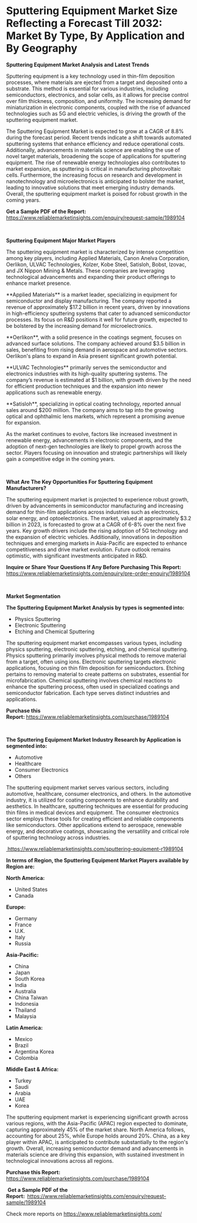 <p><h1>Sputtering Equipment Market Size Reflecting a Forecast Till 2032: Market By Type, By Application and By Geography</h1></p><p><strong>Sputtering Equipment Market Analysis and Latest Trends</strong></p>
<p><p>Sputtering equipment is a key technology used in thin-film deposition processes, where materials are ejected from a target and deposited onto a substrate. This method is essential for various industries, including semiconductors, electronics, and solar cells, as it allows for precise control over film thickness, composition, and uniformity. The increasing demand for miniaturization in electronic components, coupled with the rise of advanced technologies such as 5G and electric vehicles, is driving the growth of the sputtering equipment market.</p><p>The Sputtering Equipment Market is expected to grow at a CAGR of 8.8% during the forecast period. Recent trends indicate a shift towards automated sputtering systems that enhance efficiency and reduce operational costs. Additionally, advancements in materials science are enabling the use of novel target materials, broadening the scope of applications for sputtering equipment. The rise of renewable energy technologies also contributes to market expansion, as sputtering is critical in manufacturing photovoltaic cells. Furthermore, the increasing focus on research and development in nanotechnology and microelectronics is anticipated to bolster the market, leading to innovative solutions that meet emerging industry demands. Overall, the sputtering equipment market is poised for robust growth in the coming years.</p></p>
<p><strong>Get a Sample PDF of the Report:&nbsp;</strong> <a href="https://www.reliablemarketinsights.com/enquiry/request-sample/1989104?utm_campaign=1938&utm_medium=2&utm_source=Github&utm_content=ia&utm_term=10042025&utm_id=sputtering-equipment">https://www.reliablemarketinsights.com/enquiry/request-sample/1989104</a></p>
<p>&nbsp;</p>
<p><strong>Sputtering Equipment Major Market Players</strong></p>
<p><p>The sputtering equipment market is characterized by intense competition among key players, including Applied Materials, Canon Anelva Corporation, Oerlikon, ULVAC Technologies, Kolzer, Kobe Steel, Satisloh, Bobst, Izovac, and JX Nippon Mining & Metals. These companies are leveraging technological advancements and expanding their product offerings to enhance market presence.</p><p>**Applied Materials** is a market leader, specializing in equipment for semiconductor and display manufacturing. The company reported a revenue of approximately $17.2 billion in recent years, driven by innovations in high-efficiency sputtering systems that cater to advanced semiconductor processes. Its focus on R&D positions it well for future growth, expected to be bolstered by the increasing demand for microelectronics.</p><p>**Oerlikon**, with a solid presence in the coatings segment, focuses on advanced surface solutions. The company achieved around $3.5 billion in sales, benefiting from rising demand in aerospace and automotive sectors. Oerlikon's plans to expand in Asia present significant growth potential.</p><p>**ULVAC Technologies** primarily serves the semiconductor and electronics industries with its high-quality sputtering systems. The company’s revenue is estimated at $1 billion, with growth driven by the need for efficient production techniques and the expansion into newer applications such as renewable energy.</p><p>**Satisloh**, specializing in optical coating technology, reported annual sales around $200 million. The company aims to tap into the growing optical and ophthalmic lens markets, which represent a promising avenue for expansion.</p><p>As the market continues to evolve, factors like increased investment in renewable energy, advancements in electronic components, and the adoption of next-gen technologies are likely to propel growth across the sector. Players focusing on innovation and strategic partnerships will likely gain a competitive edge in the coming years.</p></p>
<p>&nbsp;</p>
<p><strong>What Are The Key Opportunities For Sputtering Equipment Manufacturers?</strong></p>
<p><p>The sputtering equipment market is projected to experience robust growth, driven by advancements in semiconductor manufacturing and increasing demand for thin-film applications across industries such as electronics, solar energy, and optoelectronics. The market, valued at approximately $3.2 billion in 2023, is forecasted to grow at a CAGR of 6-8% over the next five years. Key growth drivers include the rising adoption of 5G technology and the expansion of electric vehicles. Additionally, innovations in deposition techniques and emerging markets in Asia-Pacific are expected to enhance competitiveness and drive market evolution. Future outlook remains optimistic, with significant investments anticipated in R&D.</p></p>
<p><strong>Inquire or Share Your Questions If Any Before Purchasing This Report:</strong> <a href="https://www.reliablemarketinsights.com/enquiry/pre-order-enquiry/1989104?utm_campaign=1938&utm_medium=2&utm_source=Github&utm_content=ia&utm_term=10042025&utm_id=sputtering-equipment">https://www.reliablemarketinsights.com/enquiry/pre-order-enquiry/1989104</a></p>
<p>&nbsp;</p>
<p><strong>Market Segmentation</strong></p>
<p><strong>The Sputtering Equipment Market Analysis by types is segmented into:</strong></p>
<p><ul><li>Physics Sputtering</li><li>Electronic Sputtering</li><li>Etching and Chemical Sputtering</li></ul></p>
<p><p>The sputtering equipment market encompasses various types, including physics sputtering, electronic sputtering, etching, and chemical sputtering. Physics sputtering primarily involves physical methods to remove material from a target, often using ions. Electronic sputtering targets electronic applications, focusing on thin film deposition for semiconductors. Etching pertains to removing material to create patterns on substrates, essential for microfabrication. Chemical sputtering involves chemical reactions to enhance the sputtering process, often used in specialized coatings and semiconductor fabrication. Each type serves distinct industries and applications.</p></p>
<p><strong>Purchase this Report:&nbsp;</strong><a href="https://www.reliablemarketinsights.com/purchase/1989104?utm_campaign=1938&utm_medium=2&utm_source=Github&utm_content=ia&utm_term=10042025&utm_id=sputtering-equipment">https://www.reliablemarketinsights.com/purchase/1989104</a></p>
<p>&nbsp;</p>
<p><strong>The Sputtering Equipment Market Industry Research by Application is segmented into:</strong></p>
<p><ul><li>Automotive</li><li>Healthcare</li><li>Consumer Electronics</li><li>Others</li></ul></p>
<p><p>The sputtering equipment market serves various sectors, including automotive, healthcare, consumer electronics, and others. In the automotive industry, it is utilized for coating components to enhance durability and aesthetics. In healthcare, sputtering techniques are essential for producing thin films in medical devices and equipment. The consumer electronics sector employs these tools for creating efficient and reliable components like semiconductors. Other applications extend to aerospace, renewable energy, and decorative coatings, showcasing the versatility and critical role of sputtering technology across industries.</p></p>
<p><a href="https://www.reliablemarketinsights.com/sputtering-equipment-r1989104?utm_campaign=1938&utm_medium=2&utm_source=Github&utm_content=ia&utm_term=10042025&utm_id=sputtering-equipment">&nbsp;https://www.reliablemarketinsights.com/sputtering-equipment-r1989104</a></p>
<p><strong>In terms of Region, the Sputtering Equipment Market Players available by Region are:</strong></p>
<p>
    <p> <strong> North America: </strong>
        <ul>
            <li>United States</li>
            <li>Canada</li>
        </ul>
        </p> 
    <p> <strong> Europe: </strong>
        <ul>
            <li>Germany</li>
            <li>France</li>
            <li>U.K.</li>
            <li>Italy</li>
            <li>Russia</li>
        </ul>
        </p> 
    <p> <strong> Asia-Pacific: </strong>
        <ul>
            <li>China</li>
            <li>Japan</li>
            <li>South Korea</li>
            <li>India</li>
            <li>Australia</li>
            <li>China Taiwan</li>
            <li>Indonesia</li>
            <li>Thailand</li>
            <li>Malaysia</li>
        </ul>
        </p> 
    <p> <strong> Latin America: </strong>
        <ul>
            <li>Mexico</li>
            <li>Brazil</li>
            <li>Argentina Korea</li>
            <li>Colombia</li>
        </ul>
        </p> 
    <p> <strong> Middle East & Africa: </strong>
        <ul>
            <li>Turkey</li>
            <li>Saudi</li>
            <li>Arabia</li>
            <li>UAE</li>
            <li>Korea</li>
        </ul>
    </p>
    </p>
<p><p>The sputtering equipment market is experiencing significant growth across various regions, with the Asia-Pacific (APAC) region expected to dominate, capturing approximately 45% of the market share. North America follows, accounting for about 25%, while Europe holds around 20%. China, as a key player within APAC, is anticipated to contribute substantially to the region's growth. Overall, increasing semiconductor demand and advancements in materials science are driving this expansion, with sustained investment in technological innovations across all regions.</p></p>
<p><strong>Purchase this Report: </strong><a href="https://www.reliablemarketinsights.com/purchase/1989104?utm_campaign=1938&utm_medium=2&utm_source=Github&utm_content=ia&utm_term=10042025&utm_id=sputtering-equipment">https://www.reliablemarketinsights.com/purchase/1989104</a></p>
<p>&nbsp;<strong>Get a Sample PDF of the Report:&nbsp;&nbsp;</strong><a href="https://www.reliablemarketinsights.com/enquiry/request-sample/1989104?utm_campaign=1938&utm_medium=2&utm_source=Github&utm_content=ia&utm_term=10042025&utm_id=sputtering-equipment">https://www.reliablemarketinsights.com/enquiry/request-sample/1989104</a></p>
<p><strong></strong></p>
<p>Check more reports on <a href="https://www.reliablemarketinsights.com/?utm_campaign=1938&utm_medium=2&utm_source=Github&utm_content=ia&utm_term=10042025&utm_id=sputtering-equipment">https://www.reliablemarketinsights.com/</a></p>